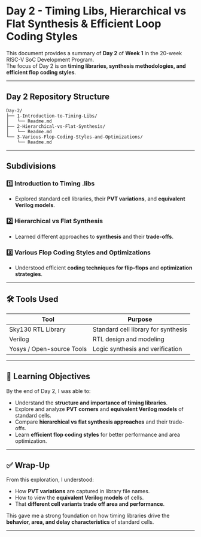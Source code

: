 # Day 2 - Timing Libs, Hierarchical vs Flat Synthesis & Efficient Loop Coding Styles

This document provides a summary of **Day 2** of **Week 1** in the 20-week RISC-V SoC Development Program.  
The focus of Day 2 is on **timing libraries, synthesis methodologies, and efficient flop coding styles**.

---

## Day 2 Repository Structure

```tree
Day-2/
├── 1-Introduction-to-Timing-Libs/
│   └── Readme.md
├── 2-Hierarchical-vs-Flat-Synthesis/
│   └── Readme.md
└── 3-Various-Flop-Coding-Styles-and-Optimizations/
    └── Readme.md
```
---

## Subdivisions

### 1️⃣ Introduction to Timing .libs
- Explored standard cell libraries, their **PVT variations**, and **equivalent Verilog models**.

### 2️⃣ Hierarchical vs Flat Synthesis
- Learned different approaches to **synthesis** and their **trade-offs**.

### 3️⃣ Various Flop Coding Styles and Optimizations
- Understood efficient **coding techniques for flip-flops** and **optimization strategies**.

---
## 🛠️ Tools Used

| **Tool**                   | **Purpose**                                  |
|-----------------------------|----------------------------------------------|
| Sky130 RTL Library          | Standard cell library for synthesis          |
| Verilog                     | RTL design and modeling                      |
| Yosys / Open-source Tools   | Logic synthesis and verification             |

---

## 🎯 Learning Objectives

By the end of Day 2, I was able to:

- Understand the **structure and importance of timing libraries**.  
- Explore and analyze **PVT corners** and **equivalent Verilog models** of standard cells.  
- Compare **hierarchical vs flat synthesis approaches** and their trade-offs.  
- Learn **efficient flop coding styles** for better performance and area optimization.

---

## ✅ Wrap-Up  

From this exploration, I understood:  

- How **PVT variations** are captured in library file names.  
- How to view the **equivalent Verilog models** of cells.  
- That **different cell variants trade off area and performance**.  

This gave me a strong foundation on how timing libraries drive the **behavior, area, and delay characteristics** of standard cells.  

---